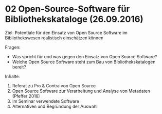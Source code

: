 # 02 Open-Source-Software für Bibliothekskataloge (26.09.2016)

Ziel: Potentiale für den Einsatz von Open Source Software im Bibliothekswesen realistisch einschätzen können

Fragen:
* Was spricht für und was gegen den Einsatz von Open Source Software?
* Welche Open Source Software steht zum Bau von Bibliothekskatalogen bereit?

Inhalte:
1. Referat zu Pro & Contra von Open Source
2. Open Source Software zur Verarbeitung und Analyse von Metadaten (Pfeffer 2016)
3. Im Seminar verwendete Software
4. Alternativen und Begründung der Auswahl
